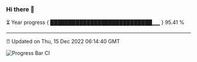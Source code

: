 ### Hi there 👋

⏳ Year progress { ████████████████████████████▁▁ } 95.41 %

---

⏰ Updated on Thu, 15 Dec 2022 06:14:40 GMT

![Progress Bar CI](https://github.com/liununu/liununu/workflows/Progress%20Bar%20CI/badge.svg)
